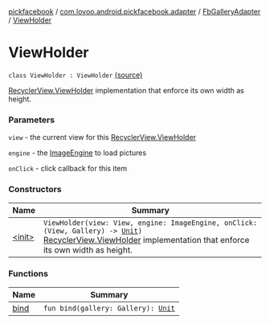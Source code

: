 [pickfacebook](../../../index.md) / [com.lovoo.android.pickfacebook.adapter](../../index.md) / [FbGalleryAdapter](../index.md) / [ViewHolder](./index.md)

# ViewHolder

`class ViewHolder : ViewHolder` [(source)](https://github.com/lovoo/android-pickpic/blob/master/pickfacebook/pickfacebook/src/main/kotlin/com/lovoo/android/pickfacebook/adapter/FbGalleryAdapter.kt#L77)

[RecyclerView.ViewHolder](#) implementation that enforce its own width as height.

### Parameters

`view` - the current view for this [RecyclerView.ViewHolder](#)

`engine` - the [ImageEngine](#) to load pictures

`onClick` - click callback for this item

### Constructors

| Name | Summary |
|---|---|
| [&lt;init&gt;](-init-.md) | `ViewHolder(view: View, engine: ImageEngine, onClick: (View, Gallery) -> `[`Unit`](https://kotlinlang.org/api/latest/jvm/stdlib/kotlin/-unit/index.html)`)`<br>[RecyclerView.ViewHolder](#) implementation that enforce its own width as height. |

### Functions

| Name | Summary |
|---|---|
| [bind](bind.md) | `fun bind(gallery: Gallery): `[`Unit`](https://kotlinlang.org/api/latest/jvm/stdlib/kotlin/-unit/index.html) |

